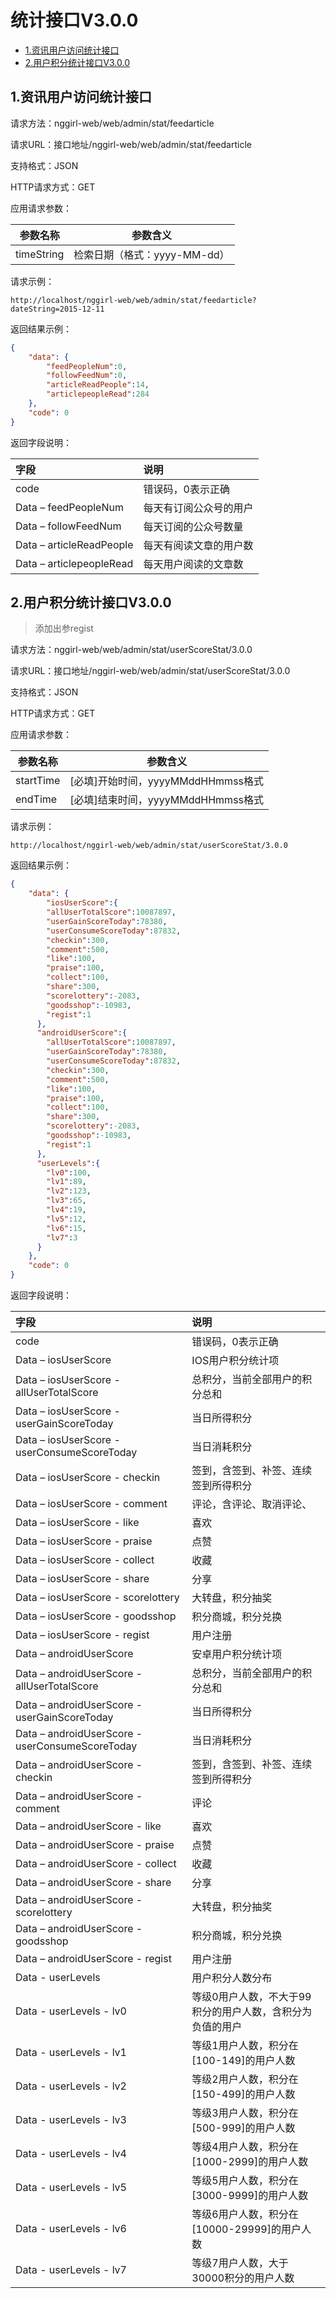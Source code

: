 # 统计接口V3.0.0

* [1.资讯用户访问统计接口](#1)
* [2.用户积分统计接口V3.0.0](#2)


<h2 id="1">1.资讯用户访问统计接口</h2>

请求方法：nggirl-web/web/admin/stat/feedarticle

请求URL：接口地址/nggirl-web/web/admin/stat/feedarticle

支持格式：JSON

HTTP请求方式：GET

应用请求参数：

参数名称 | 参数含义
------------ | -------------
timeString|检索日期（格式：yyyy-MM-dd）


请求示例：

`http://localhost/nggirl-web/web/admin/stat/feedarticle?dateString=2015-12-11`

返回结果示例：
```json
{
    "data": {
	    "feedPeopleNum":0,
	    "followFeedNum":0,
	    "articleReadPeople":14,
	    "articlepeopleRead":284
    },
    "code": 0
}
```
返回字段说明：

字段| 说明
:------|:-------
code	|错误码，0表示正确
Data – feedPeopleNum	| 每天有订阅公众号的用户
Data – followFeedNum	| 每天订阅的公众号数量
Data – articleReadPeople |	每天有阅读文章的用户数
Data – articlepeopleRead | 每天用户阅读的文章数


<h2 id="2">2.用户积分统计接口V3.0.0</h2>

>添加出参regist

请求方法：nggirl-web/web/admin/stat/userScoreStat/3.0.0

请求URL：接口地址/nggirl-web/web/admin/stat/userScoreStat/3.0.0

支持格式：JSON

HTTP请求方式：GET

应用请求参数：

参数名称 | 参数含义
------------ | -------------
startTime|[必填]开始时间，yyyyMMddHHmmss格式
endTime|[必填]结束时间，yyyyMMddHHmmss格式


请求示例：

`http://localhost/nggirl-web/web/admin/stat/userScoreStat/3.0.0`

返回结果示例：
```json
{
    "data": {
	    "iosUserScore":{
        "allUserTotalScore":10087897,
        "userGainScoreToday":78380,
        "userConsumeScoreToday":87832,
        "checkin":300,
        "comment":500,
        "like":100,
        "praise":100,
        "collect":100,
        "share":300,
        "scorelottery":-2083,
        "goodsshop":-10983,
        "regist":1
      },
      "androidUserScore":{
        "allUserTotalScore":10087897,
        "userGainScoreToday":78380,
        "userConsumeScoreToday":87832,
        "checkin":300,
        "comment":500,
        "like":100,
        "praise":100,
        "collect":100,
        "share":300,
        "scorelottery":-2083,
        "goodsshop":-10983,
        "regist":1
      },
      "userLevels":{
        "lv0":100,
        "lv1":89,
        "lv2":123,
        "lv3":65,
        "lv4":19,
        "lv5":12,
        "lv6":15,
        "lv7":3
      }
    },
    "code": 0
}
```
返回字段说明：

字段| 说明
:------|:-------
code	|错误码，0表示正确
Data – iosUserScore	| IOS用户积分统计项
Data – iosUserScore -	allUserTotalScore|总积分，当前全部用户的积分总和
Data – iosUserScore -	userGainScoreToday|当日所得积分
Data – iosUserScore -	userConsumeScoreToday|当日消耗积分
Data – iosUserScore -	checkin|签到，含签到、补签、连续签到所得积分
Data – iosUserScore -	comment|评论，含评论、取消评论、
Data – iosUserScore -	like|喜欢
Data – iosUserScore -	praise|点赞
Data – iosUserScore -	collect|收藏
Data – iosUserScore -	share|分享
Data – iosUserScore -	scorelottery|大转盘，积分抽奖
Data – iosUserScore -	goodsshop|积分商城，积分兑换
Data – iosUserScore -	regist|用户注册
Data – androidUserScore	| 安卓用户积分统计项
Data – androidUserScore -	allUserTotalScore|总积分，当前全部用户的积分总和
Data – androidUserScore -	userGainScoreToday|当日所得积分
Data – androidUserScore -	userConsumeScoreToday|当日消耗积分
Data – androidUserScore -	checkin|签到，含签到、补签、连续签到所得积分
Data – androidUserScore -	comment|评论
Data – androidUserScore -	like|喜欢
Data – androidUserScore -	praise|点赞
Data – androidUserScore -	collect|收藏
Data – androidUserScore -	share|分享
Data – androidUserScore -	scorelottery|大转盘，积分抽奖
Data – androidUserScore -	goodsshop|积分商城，积分兑换
Data – androidUserScore -	regist|用户注册
Data - userLevels|用户积分人数分布
Data - userLevels - lv0 |等级0用户人数，不大于99积分的用户人数，含积分为负值的用户
Data - userLevels - lv1 |等级1用户人数，积分在[100-149]的用户人数
Data - userLevels - lv2 |等级2用户人数，积分在[150-499]的用户人数
Data - userLevels - lv3 |等级3用户人数，积分在[500-999]的用户人数
Data - userLevels - lv4 |等级4用户人数，积分在[1000-2999]的用户人数
Data - userLevels - lv5 |等级5用户人数，积分在[3000-9999]的用户人数
Data - userLevels - lv6 |等级6用户人数，积分在[10000-29999]的用户人数
Data - userLevels - lv7 |等级7用户人数，大于30000积分的用户人数
